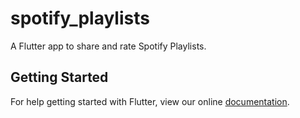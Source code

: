 # spotify_playlists

A Flutter app to share and rate Spotify Playlists.

## Getting Started

For help getting started with Flutter, view our online
[documentation](https://flutter.io/).
